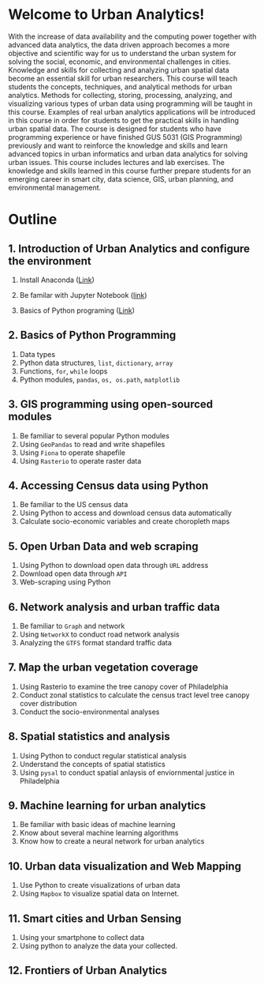# Welcome to Urban Analytics!

With the increase of data availability and the computing power together with advanced data analytics, the data driven approach becomes a more objective and scientific way for us to understand the urban system for solving the social, economic, and environmental challenges in cities. Knowledge and skills for collecting and analyzing urban spatial data become an essential skill for urban researchers. This course will teach students the concepts, techniques, and analytical methods for urban analytics. Methods for collecting, storing, processing, analyzing, and visualizing various types of urban data using programming will be taught in this course. Examples of real urban analytics applications will be introduced in this course in order for students to get the practical skills in handling urban spatial data. The course is designed for students who have programming experience or have finished GUS 5031 (GIS Programming) previously and want to reinforce the knowledge and skills and learn advanced topics in urban informatics and urban data analytics for solving urban issues. This course includes lectures and lab exercises. The knowledge and skills learned in this course further prepare students for an emerging career in smart city, data science, GIS, urban planning, and environmental management.


# Outline

## 1. Introduction of Urban Analytics and configure the environment
1. Install Anaconda ([Link](lab1-introduction-configure-environment/install-anaconda.md))

2. Be familar with Jupyter Notebook ([link](lab1-introduction-configure-environment/jupyter-notebook.md))

3. Basics of Python programing ([Link](lab1-introduction-configure-environment/Python-basics.ipynb))

## 2.  Basics of Python Programming

1. Data types
2. Python data structures, `list`, `dictionary`, `array`
3. Functions, `for`, `while` loops
4. Python modules, `pandas`, `os, os.path`, `matplotlib`

## 3. GIS programming using open-sourced modules

1. Be familiar to several popular Python modules
2. Using `GeoPandas` to read and write shapefiles
3. Using `Fiona` to operate shapefile
4. Using `Rasterio` to operate raster data

## 4. Accessing Census data using Python

1. Be familiar to the US census data
2. Using Python to access and download census data automatically
3. Calculate socio-economic variables and create choropleth maps

## 5. Open Urban Data and web scraping

1. Using Python to download open data through `URL` address
2. Download open data through `API`
3. Web-scraping using Python


## 6. Network analysis and urban traffic data

1. Be familiar to `Graph` and network
2. Using `NetworkX` to conduct road network analysis
3. Analyzing the `GTFS` format standard traffic data

## 7. Map the urban vegetation coverage

1. Using Rasterio to examine the tree canopy cover of Philadelphia
2. Conduct zonal statistics to calculate the census tract level tree canopy cover distribution
3. Conduct the socio-environmental analyses

## 8. Spatial statistics and analysis

1. Using Python to conduct regular statistical analysis
2. Understand the concepts of spatial statistics
3. Using `pysal` to conduct spatial anlaysis of enviornmental justice in Philadelphia

## 9. Machine learning for urban analytics
1. Be familiar with basic ideas of machine learning
2. Know about several machine learning algorithms
3. Know how to create a neural network for urban analytics

## 10. Urban data visualization and Web Mapping

1. Use Python to create visualizations of urban data
2. Using `Mapbox` to visualize spatial data on Internet.

## 11. Smart cities and Urban Sensing

1. Using your smartphone to collect data
2. Using python to analyze the data your collected.

## 12. Frontiers of Urban Analytics


